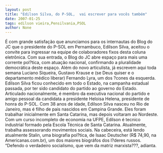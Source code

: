 ```yaml
---
layout: post
title: "Edilson Silva, do P-SOL,  vai escrever para vocês também"
date: 2007-01-25
tags: edilson vieira,Pensilvania,PSOL
author: None
---
```

É com grande satisfação que anunciamos para os internautas do Blog do JC que o presidente do P-SOL em Pernambuco, Edilson Silva, aceitou o convite para ingressar na equipe de colaboradores fixos desta coluna eletrônica.
Com sua entrada, o Blog do JC abre espaço para mais uma corrente pol?tica, com atuação nacional, confirmando a pluralidade democrática deste espaço.
Além do novo articulista, já escrevem aqui toda semana Luciano Siqueira, Gustavo Krause e (se Deus quiser e o departamento médico liberar) Fernando Lyra, um dos ?cones da esquerda.
Edilson Silva ficou conhecido em todo o Estado, na campanha estadual passada, por ter sido candidato do partido ao governo do Estado.
Articulado nacionalmente, é membro da executiva nacional do partido e amigo pessoal da candidata a presidente Heloisa Helena, presidente de honra do P-SOL.
Com 38 anos de idade, Edilson Silva nasceu no Rio de Janeiro, mas é filho de pais nascidos em&nbsp;Campina Grande. Eles foram trabalhar inicialmente em Santa Catarina, mas depois voltaram ao Nordeste.
Com um curso incompleto de economia na UFPE, Edilson é tecnico industrial formado pela Escola Técnica de Santa Catarina. Atualmente, trabalha assessorando movimentos sociais.
Na cabeceira, está lendo atualmente Stalin, uma biografia pol?tica, de Isaac Deutscher (R$ 74,90, na Americanas.com.br), um dos maiores biográfos dos l?deres russos. 
“Defendo o verdadeiro socialismo, que vem da matriz marxista???, adianta. 